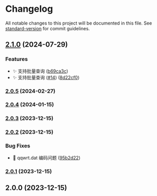 # Changelog

All notable changes to this project will be documented in this file. See [standard-version](https://github.com/conventional-changelog/standard-version) for commit guidelines.

## [2.1.0](https://github.com/nsnail/QQWry.Net/compare/v2.0.5...v2.1.0) (2024-07-29)


### Features

* ✨ 支持批量查询 ([b69ca3c](https://github.com/nsnail/QQWry.Net/commit/b69ca3c65d5bd35e27b72b3898301bdb71509976))
* ✨ 支持批量查询 ([#14](https://github.com/nsnail/QQWry.Net/issues/14)) ([8d22cf0](https://github.com/nsnail/QQWry.Net/commit/8d22cf0499d1a9db61a3009e56f648ef3a9ed11d))

### [2.0.5](https://github.com/nsnail/QQWry.Net/compare/v2.0.4...v2.0.5) (2024-02-27)

### [2.0.4](https://github.com/nsnail/QQWry.Net/compare/v2.0.3...v2.0.4) (2024-01-15)

### [2.0.3](https://github.com/nsnail/QQWry.Net/compare/v2.0.2...v2.0.3) (2023-12-15)

### [2.0.2](https://github.com/nsnail/QQWry.Net/compare/v2.0.1...v2.0.2) (2023-12-15)


### Bug Fixes

* 🐛 qqwrt.dat 编码问题 ([95b2d22](https://github.com/nsnail/QQWry.Net/commit/95b2d22e2043921010aaa53e03c208d3984eda5e))

### [2.0.1](https://github.com/nsnail/QQWry.Net/compare/v2.0.0...v2.0.1) (2023-12-15)

## 2.0.0 (2023-12-15)